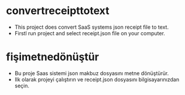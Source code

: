 # convertreceipttotext

- This project does convert SaaS systems json receipt file to text.
- Firstl run project and select receipt.json file on your computer.

# fişimetnedönüştür

- Bu proje Saas sistemi json makbuz dosyasını metne dönüştürür.
- Ilk olarak projeyi çalıştırın ve receipt.json dosyasını bilgisayarınızdan seçin.
